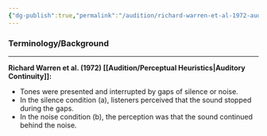 ```yaml
---
{"dg-publish":true,"permalink":"/audition/richard-warren-et-al-1972-auditory-continuity/","tags":["cognitivescience","audition","experiment","research"]}
---
```


### **Terminology/Background**
---
**Richard Warren et al. (1972) [[Audition/Perceptual Heuristics\|Auditory Continuity]]:** 
- Tones were presented and interrupted by gaps of silence or noise.
- In the silence condition (a), listeners perceived that the sound stopped during the gaps.
- In the noise condition (b), the perception was that the sound continued behind the noise.